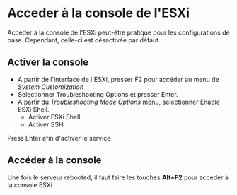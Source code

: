 # Acceder à la console de l'ESXi 
 
Accéder à la console de l'ESXi peut-être pratique pour les 
configurations de base. Cependant, celle-ci est désactivée par défaut.. 
 
## Activer la console 
 
-   A partir de l'interface de l'ESXi, presser F2 pour accéder au menu 
    de *System Customization* 
-   Selectionner Troubleshooting Options et presser Enter. 
-   A partir du *Troubleshooting Mode Options* menu, selectionner Enable 
    ESXi Shell. 
    -   Activer ESXi Shell 
    -   Activer SSH 
 
Press Enter afin d'activer le service 
 
## Accéder à la console 
 
Une fois le serveur rebooted, il faut faire les touches **Alt+F2** pour 
accéder à la console ESXi 
